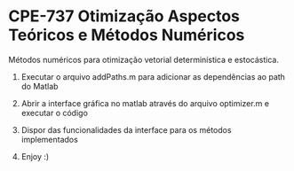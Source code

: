 # CPE-737 Otimização Aspectos Teóricos e Métodos Numéricos
Métodos numéricos para otimização vetorial determinística e estocástica.

1) Executar o arquivo addPaths.m para adicionar as dependências ao path do Matlab

2) Abrir a interface gráfica no matlab através do arquivo optimizer.m e executar o código

3) Dispor das funcionalidades da interface para os métodos implementados

4) Enjoy :)
